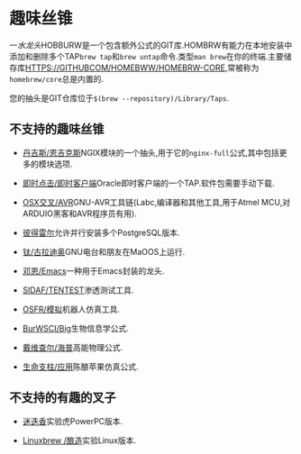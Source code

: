 
# 趣味丝锥

一*水龙头*HOBBURW是一个包含额外公式的GIT库.HOMBRW有能力在本地安装中添加和删除多个TAP`brew tap`和`brew untap`命令.类型`man brew`在你的终端.主要储存库[HTTPS://GITHUBCOM/HOMEBWW/HOMEBRW-CORE](https://github.com/Homebrew/homebrew-core),常被称为`homebrew/core`总是内置的.

您的抽头是GIT仓库位于`$(brew --repository)/Library/Taps`.

## 不支持的趣味丝锥

-   [丹吉斯/恩吉克斯](https://github.com/denji/homebrew-nginx)NGIX模块的一个抽头,用于它的`nginx-full`公式,其中包括更多的模块选项.

-   [即时点击/即时客户端](https://github.com/InstantClientTap/homebrew-instantclient)Oracle即时客户端的一个TAP.软件包需要手动下载.

-   [OSX交叉/AVR](https://github.com/osx-cross/homebrew-avr)GNU-AVR工具链(Labc,编译器和其他工具,用于Atmel MCU,对ARDUIO黑客和AVR程序员有用).

-   [彼得雷尔](https://github.com/petere/homebrew-postgresql)允许并行安装多个PostgreSQL版本.

-   [钛/古拉迪奥](https://github.com/titanous/homebrew-gnuradio)GNU电台和朋友在MaOOS上运行.

-   [邓恩/Emacs](https://github.com/dunn/homebrew-emacs)一种用于Emacs封装的龙头.

-   [SIDAF/TENTEST](https://github.com/sidaf/homebrew-pentest)渗透测试工具.

-   [OSFR/模拟](https://github.com/osrf/homebrew-simulation)机器人仿真工具.

-   [BurWSCI/Big](https://github.com/brewsci/homebrew-bio)生物信息学公式.

-   [戴维查尔/海普](https://github.com/davidchall/homebrew-hep)高能物理公式.

-   [生命支柱/应用](https://github.com/lifepillar/homebrew-appleii)陈酿苹果仿真公式.

## 不支持的有趣的叉子

-   [迷迭香](https://github.com/mistydemeo/tigerbrew)实验虎PowerPC版本.

-   [Linuxbrew /酿造](https://github.com/Linuxbrew/brew)实验Linux版本.
